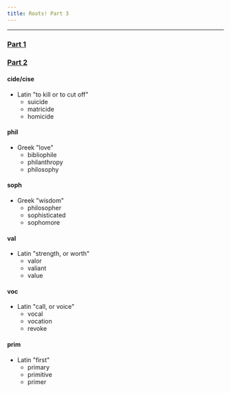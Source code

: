 ```yaml
---
title: Roots! Part 3
---
```



***


### [Part 1](/post/part1)

### [Part 2](/post/part2)

#### cide/cise

* Latin "to kill or to cut off"
  - suicide
  - matricide
  - homicide

#### phil

* Greek "love"
  - bibliophile
  - philanthropy
  - philosophy

#### soph

* Greek "wisdom"
  - philosopher
  - sophisticated
  - sophomore

#### val

* Latin "strength, or worth"
  - valor
  - valiant
  - value

#### voc

* Latin "call, or voice"
  - vocal
  - vocation
  - revoke

#### prim

* Latin "first"
  - primary
  - primitive
  - primer

